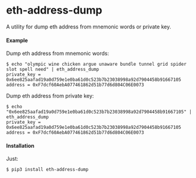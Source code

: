 # eth-address-dump
A utility for dump eth address from mnemonic words or private key.

#### Example
Dump eth address from mnemonic words:
```shell script
$ echo "olympic wine chicken argue unaware bundle tunnel grid spider slot spell need" | eth_address_dump
private_key = 0x6ee825aafad19a0d759e1e0ba61d0c523b7b23038998a92d7904458b91667105
address = 0xF7dcf60AebA077461862d51b77d6d804C06E0073
```

Dump eth address from private key:
```shell script
$ echo "0x6ee825aafad19a0d759e1e0ba61d0c523b7b23038998a92d7904458b91667105" | eth_address_dump
private_key = 0x6ee825aafad19a0d759e1e0ba61d0c523b7b23038998a92d7904458b91667105
address = 0xF7dcf60AebA077461862d51b77d6d804C06E0073
```

#### Installation
Just:
```shell script
$ pip3 install eth-address-dump
```
